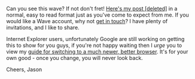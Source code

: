<!---
title: "Google Wave: Revolutionising blogs!"
date: "2010-05-03"
categories:
  - "reviews"
  - "social-media"
tags:
  - "blogs"
  - "google"
  - "wave"
--->

Can you see this wave? If not don't fret! [Here's my post \[deleted\]](/post/gwave-revolution/) in a normal, easy to read format just as you've come to expect from me. If you would like a Wave account, why not [get in touch](/contact)? I have plenty of invitations, and I like to share.

<script src="http://www.google.com/jsapi" type="text/javascript"></script>

<script type="text/javascript">// <![CDATA[ google.load("wave", "1"); google.setOnLoadCallback(initialize); function initialize() { var waveframe = document.getElementById("waveframe"); var embedOptions = { target: waveframe, header: false, toolbar: true, footer: true }; var wavePanel = new google.wave.WavePanel(embedOptions); wavePanel.loadWave("googlewave.com!w+xUw-TV_WD"); } // ]]></script>

 Internet Explorer users, unfortunately Google are still working on getting this to show for you guys, if you're not happy waiting then I _urge_ you to view my [guide for switching to a much newer, better browser](/2010/04/alternatives-to-internet-explorer/). It's for your own good - once you change, you will never look back.

Cheers, Jason
